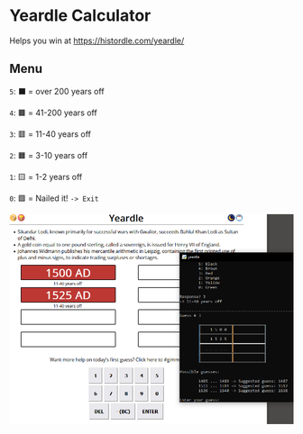 # Yeardle Calculator

Helps you win at https://histordle.com/yeardle/

## Menu

`5`: ⬛ = over 200 years off

`4`: 🟫 = 41-200 years off

`3`: 🟥 = 11-40 years off

`2`: 🟧 = 3-10 years off

`1`: 🟨 = 1-2 years off

`0`: 🟩 = Nailed it! `-> Exit`

![Screenshot of yeardle_calculator in action](screenshot.png)
